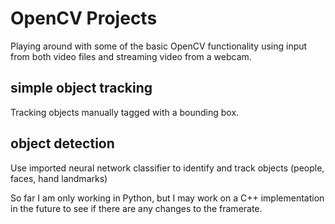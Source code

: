 # OpenCV Projects
Playing around with some of the basic OpenCV functionality using input from both video files and streaming video from a webcam.

## simple object tracking
Tracking objects manually tagged with a bounding box.

## object detection
Use imported neural network classifier to identify and track objects (people, faces, hand landmarks)


So far I am only working in Python, but I may work on a C++ implementation in the future to see if there are any changes to the framerate.
